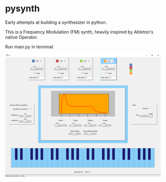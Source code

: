 # pysynth
Early attempts at building a synthesizer in python.

This is a Frequency Modulation (FM) synth, heavily inspired by Ableton's native Operator.

Run main.py in terminal.

![Synth screenshot](./static/screenshots/screenshot1.png?raw=true "Screenshot of the synth GUI")
